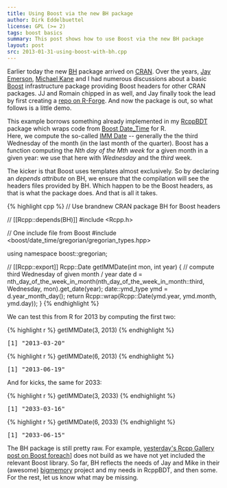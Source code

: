 ```yaml
---
title: Using Boost via the new BH package
author: Dirk Eddelbuettel
license: GPL (>= 2)
tags: boost basics 
summary: This post shows how to use Boost via the new BH package
layout: post
src: 2013-01-31-using-boost-with-bh.cpp
---
```

Earlier today the new [BH](http://cran.r-project.org/package=BH) package arrived on [CRAN](http://cran.r-project.org). 
Over the years, [Jay Emerson](http://www.stat.yale.edu/~jay/), [Michael Kane](http://sites.google.com/site/kaneplusplus/) 
and I had numerous discussions about a basic [Boost](http://www.boost.org) infrastructure package providing Boost headers 
for other CRAN packages. JJ and Romain chipped in as well, and Jay finally took the lead by first creating a 
[repo on R-Forge](http://boostheaders.r-forge.r-project.org/). And now the package is out, so what follows is a little demo.

This example borrows something already implemented in my [RcppBDT](http://cran.r-project.org/package=RcppBDT) package which wraps
code from [Boost Date_Time](http://www.boost.org/doc/libs/1_52_0/doc/html/date_time.html) for R.  
Here, we compute the so-called [IMM Date](http://en.wikipedia.org/wiki/IMM_dates) -- generally the
the third Wednesday of the month (in the last month of the quarter).  Boost has a function computing the _Nth day of the Mth week_ 
for a given month in a given year: we use that here with _Wednesday_ and the _third_ week.

The kicker is that Boost uses templates almost exclusively. So by declaring an _depends attribute_ on BH, we ensure that 
the compilation will see the headers files provided by BH.  Which happen to be the Boost headers, as that is what the package does. 
And that is all it takes.


{% highlight cpp %}
// Use brandnew CRAN package BH for Boost headers

// [[Rcpp::depends(BH)]]
#include <Rcpp.h>

// One include file from Boost
#include <boost/date_time/gregorian/gregorian_types.hpp>

using namespace boost::gregorian;

// [[Rcpp::export]]
Rcpp::Date getIMMDate(int mon, int year) {
    // compute third Wednesday of given month / year
    date d = nth_day_of_the_week_in_month(nth_day_of_the_week_in_month::third,
                                          Wednesday, mon).get_date(year);
    date::ymd_type ymd = d.year_month_day();
    return Rcpp::wrap(Rcpp::Date(ymd.year, ymd.month, ymd.day));
}
{% endhighlight %}

We can test this from R for 2013 by computing the first two:

{% highlight r %}
getIMMDate(3, 2013)
{% endhighlight %}



<pre class="output">
[1] &quot;2013-03-20&quot;
</pre>



{% highlight r %}
getIMMDate(6, 2013)
{% endhighlight %}



<pre class="output">
[1] &quot;2013-06-19&quot;
</pre>

And for kicks, the same for 2033:

{% highlight r %}
getIMMDate(3, 2033)
{% endhighlight %}



<pre class="output">
[1] &quot;2033-03-16&quot;
</pre>



{% highlight r %}
getIMMDate(6, 2033)
{% endhighlight %}



<pre class="output">
[1] &quot;2033-06-15&quot;
</pre>

The BH package is still pretty raw. For example, [yesterday's Rcpp
Gallery post on Boost foreach](../boost-foreach)] does not build as
we have not yet included the relevant Boost library. So far, BH reflects the needs of 
Jay and Mike in their (awesome) [bigmemory](http://www.bigmemory.org) project
and my needs in RcppBDT, and then some.  For the rest, let us know what may be missing.
